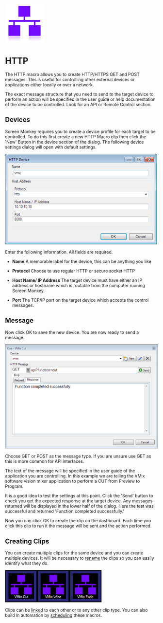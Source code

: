 ![](../../images/network-purple.png)
# HTTP
The HTTP macro allows you to create HTTP/HTTPS GET and POST messages. This is useful for controlling other external devices or applications either locally or over a network.

The exact message structure that you need to send to the target device to perform an action will be specified in the user guide or help documentation of the device to be controlled. Look for an API or Remote Control section.

## Devices
Screen Monkey requires you to create a device profile for each target to be controlled. To do this first create a new HTTP Macro clip then click the 'New' Button in the device section of the dialog. The following device settings dialog will open with default settings.

![](../../images/clip-http-device.png)

Enter the following information. All fields are required.

- **Name** A memorable label for the device, this can be anything you like

- **Protocol** Choose to use regular HTTP or secure socket HTTP

- **Host Name/ IP Address** The target device must have either an IP address or hostname which is routable from the computer running Screen Monkey. 

- **Port** The TCP/IP port on the target device which accepts the control messages.

## Message
Now click OK to save the new device. You are now ready to send a message.

![](../../images/clip-http-dialog.png)

Choose GET or POST as the message type. If you are unsure use GET as this is more common for API interfaces.

The text of the message will be specified in the user guide of the application you are controlling. In this example we are telling the VMix software vision mixer application to perform a CUT from Preview to Program.

It is a good idea to test the settings at this point. Click the 'Send' button to check you get the expected response at the target device. Any messages returned will be displayed in the lower half of the dialog. Here the test was successful and returned 'Function completed successfully.'

Now you can click OK to create the clip on the dashboard. Each time you click this clip to run it the message will be sent and the action performed. 

## Creating Clips
You can create multiple clips for the same device and you can create multiple devices. It will be necessary to [rename](../clipSettings/rename.md) the clips so you can easily identify what they do.


![](../../images/dashboard-clip-http.png)

Clips can be [linked](../clipSettings/link.md) to each other or to any other clip type. You can also build in automation by [scheduling](../toolbar/schedule.md) these macros.

